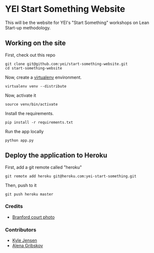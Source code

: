 YEI Start Something Website
===========================

This will be the website for YEI's "Start Something"
workshops on Lean Start-up methodology.


## Working on the site

First, check out this repo

	git clone git@github.com:yei/start-something-website.git
	cd start-something-website

Now, create a [virtualenv](https://pypi.python.org/pypi/virtualenv)
environment.

	virtualenv venv --distribute

Now, activate it

	source venv/bin/activate

Install the requirements.

	pip install -r requirements.txt

Run the app locally

	python app.py


## Deploy the application to Heroku

First, add a git remote called "heroku"

	git remote add heroku git@heroku.com:yei-start-something.git

Then, push to it

	git push heroku master

### Credits

* [Branford court photo](http://www.flickr.com/photos/pneedham/1907900037/sizes/o/)

### Contributors

* [Kyle Jensen](http://www.github.com/kljensen)
* [Alena Gribskov](https://github.com/marahaya)